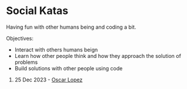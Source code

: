 # Social Katas

Having fun with other humans being and coding a bit.

Objectives:

- Interact with others humans beign
- Learn how other people think and how they approach the solution of problems 
- Build solutions with other people using code


1. 25 Dec 2023 - [Oscar Lopez](./src/oscarLopez/readme.md)


